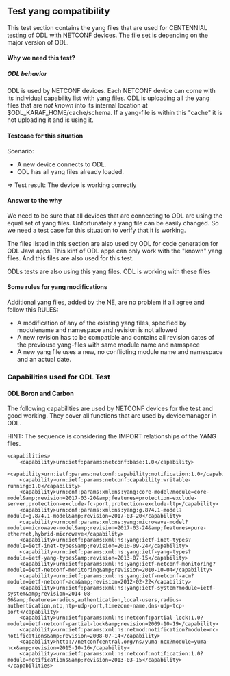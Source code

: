 ## Test yang compatibility

This test section contains the yang files that are used for CENTENNIAL testing of ODL with NETCONF devices.
The file set is depending on the major version of ODL.

#### Why we need this test?

##### ODL behavior

ODL is used by NETCONF devices. Each NETCONF device can come with its individual capability list with yang files. ODL is uploading all the yang files that are *not known* into its internal location at $ODL_KARAF_HOME/cache/schema. If a yang-file is within this "cache" it is not uploading it and is using it.

#### Testcase for this situation

Scenario:
  * A new device connects to ODL.
  * ODL has all yang files already loaded.

=> Test result: The device is working correctly

#### Answer to the why

We need to be sure that all devices that are connecting to ODL are using the equal set of yang files. Unfortunately a yang file can be easily changed. So we need a test case for this situation to verify that it is working.

The files listed in this section are also used by ODL for code generation for ODL Java apps. This kinf of ODL apps can only work with the "known" yang files. And this files are also used for this test.

ODLs tests are also using this yang files. ODL is working with these files

#### Some rules for yang modifications

Additional yang files, added by the NE, are no problem if all agree and follow this RULES:

  * A modification of any of the existing yang files, specified by modulename and namespace and revision is not allowed
  * A new revision has to be compatible and contains all revision dates of the previouse yang-files with same module name and namspace
  * A new yang file uses a new, no conflicting module name and namespace and an actual date.

### Capabilities used for ODL Test

#### ODL Boron and Carbon

The following capabilities are used by NETCONF devices for the test and good working. They cover all functions that are used by devicemanager in ODL.

HINT: The sequence is considering the IMPORT relationships of the YANG files.

    <capabilities>
        <capability>urn:ietf:params:netconf:base:1.0</capability>
        <capability>urn:ietf:params:netconf:capability:notification:1.0</capability>
        <capability>urn:ietf:params:netconf:capability:writable-running:1.0</capability>
        <capability>urn:onf:params:xml:ns:yang:core-model?module=core-model&amp;revision=2017-03-20&amp;features=protection-exclude-server,protection-exclude-fc-port,protection-exclude-ltp</capability>
        <capability>urn:onf:params:xml:ns:yang:g.874.1-model?module=g.874.1-model&amp;revision=2017-03-20</capability>
        <capability>urn:onf:params:xml:ns:yang:microwave-model?module=microwave-model&amp;revision=2017-03-24&amp;features=pure-ethernet,hybrid-microwave</capability>
        <capability>urn:ietf:params:xml:ns:yang:ietf-inet-types?module=ietf-inet-types&amp;revision=2010-09-24</capability>
        <capability>urn:ietf:params:xml:ns:yang:ietf-yang-types?module=ietf-yang-types&amp;revision=2013-07-15</capability>
        <capability>urn:ietf:params:xml:ns:yang:ietf-netconf-monitoring?module=ietf-netconf-monitoring&amp;revision=2010-10-04</capability>
        <capability>urn:ietf:params:xml:ns:yang:ietf-netconf-acm?module=ietf-netconf-acm&amp;revision=2012-02-22</capability>
        <capability>urn:ietf:params:xml:ns:yang:ietf-system?module=ietf-system&amp;revision=2014-08-06&amp;features=radius,authentication,local-users,radius-authentication,ntp,ntp-udp-port,timezone-name,dns-udp-tcp-port</capability>
        <capability>urn:ietf:params:xml:ns:netconf:partial-lock:1.0?module=ietf-netconf-partial-lock&amp;revision=2009-10-19</capability>
        <capability>urn:ietf:params:xml:ns:netmod:notification?module=nc-notifications&amp;revision=2008-07-14</capability>
        <capability>http://netconfcentral.org/ns/yuma-ncx?module=yuma-ncx&amp;revision=2015-10-16</capability>
        <capability>urn:ietf:params:xml:ns:netconf:notification:1.0?module=notifications&amp;revision=2013-03-15</capability>
    </capabilities>

